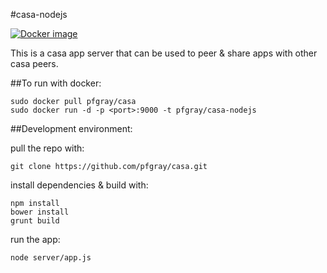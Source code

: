 #casa-nodejs

[![Docker image](http://dockeri.co/image/pfgray/casa)](https://registry.hub.docker.com/u/pfgray/casa/)

This is a casa app server that can be used to peer & share apps with other casa peers.

##To run with docker:
````
sudo docker pull pfgray/casa
sudo docker run -d -p <port>:9000 -t pfgray/casa-nodejs
````

##Development environment:

pull the repo with:
````
git clone https://github.com/pfgray/casa.git
````

install dependencies & build with:
````
npm install
bower install
grunt build
````

run the app:
````
node server/app.js
````


